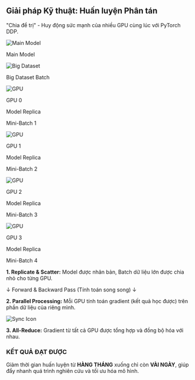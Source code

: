 <!--
  Slide này là một bản trình bày trực quan về cách DDP hoạt động.
  - Mỗi bước của quy trình DDP sẽ xuất hiện tuần tự dưới dạng fragment.
  - Sử dụng các icon và đường nét để tạo ra một flowchart sống động.
-->
<section 
  data-background-image="/images/backgrounds/agenda-bg.png" 
  data-background-opacity="1"
  class="h-full"
>
  <div class="w-full h-full flex flex-col justify-center items-center">
    <h2 class="!text-3xl md:!text-4xl mb-4 text-center text-white font-extrabold drop-shadow-lg">Giải pháp Kỹ thuật: <strong class="!text-tech-highlight drop-shadow-lg">Huấn luyện Phân tán</strong></h2>
    <p class="text-xl md:text-2xl mb-10 text-center text-white font-semibold drop-shadow-lg">"Chia để trị" - Huy động sức mạnh của nhiều GPU cùng lúc với PyTorch DDP.</p>
    <div class="w-full max-w-7xl mx-auto flex flex-col items-center">
      <!-- Sơ đồ DDP -->
      <div class="w-full relative flex flex-col items-center">
      <!-- 1. Model & Data Ban đầu -->
      <div class="flex items-center space-x-8 mb-6">
      <div class="text-center fragment" data-fragment-index="1">
      <img src="images/icons/icon-model.png" class="h-20 w-20 drop-shadow-xl" alt="Main Model"/>
      <p class="mt-2 text-base md:text-lg text-white font-bold">Main Model</p>
      </div>
      <div class="text-center fragment" data-fragment-index="2">
      <img src="images/icons/icon-database.png" class="h-20 w-20 drop-shadow-xl" alt="Big Dataset"/>
      <p class="mt-2 text-base md:text-lg text-white font-bold">Big Dataset Batch</p>
      </div>
      </div>
      <!-- 2. Replicate & Scatter -->
      <div class="w-full grid grid-cols-1 md:grid-cols-4 gap-6 mt-6">
      <!-- GPU 0 -->
      <div class="fragment" data-fragment-index="3">
      <div class="bg-gray-800/90 p-3 rounded-lg border border-gray-600 flex flex-col items-center shadow-lg">
        <img src="images/icons/icon-gpu.png" class="h-12 w-12 drop-shadow" alt="GPU"/>
        <p class="font-bold text-yellow-400 text-lg">GPU 0</p>
        <div class="mt-3 p-2 bg-gray-900 rounded w-full text-center">
        <p class="text-sm text-white font-semibold">Model Replica</p>
        <p class="text-xs text-blue-400 mt-2 font-bold">Mini-Batch 1</p>
        </div>
      </div>
      </div>
      <!-- GPU 1 -->
      <div class="fragment" data-fragment-index="3">
      <div class="bg-gray-800/90 p-3 rounded-lg border border-gray-600 flex flex-col items-center shadow-lg">
        <img src="images/icons/icon-gpu.png" class="h-12 w-12 drop-shadow" alt="GPU"/>
        <p class="font-bold text-green-400 text-lg">GPU 1</p>
        <div class="mt-3 p-2 bg-gray-900 rounded w-full text-center">
        <p class="text-sm text-white font-semibold">Model Replica</p>
        <p class="text-xs text-green-400 mt-2 font-bold">Mini-Batch 2</p>
        </div>
      </div>
      </div>
      <!-- GPU 2 -->
      <div class="fragment" data-fragment-index="3">
      <div class="bg-gray-800/90 p-3 rounded-lg border border-gray-600 flex flex-col items-center shadow-lg">
        <img src="images/icons/icon-gpu.png" class="h-12 w-12 drop-shadow" alt="GPU"/>
        <p class="font-bold text-yellow-400 text-lg">GPU 2</p>
        <div class="mt-3 p-2 bg-gray-900 rounded w-full text-center">
        <p class="text-sm text-white font-semibold">Model Replica</p>
        <p class="text-xs text-yellow-400 mt-2 font-bold">Mini-Batch 3</p>
        </div>
      </div>
      </div>
      <!-- GPU 3 -->
      <div class="fragment" data-fragment-index="3">
      <div class="bg-gray-800/90 p-3 rounded-lg border border-gray-600 flex flex-col items-center shadow-lg">
        <img src="images/icons/icon-gpu.png" class="h-12 w-12 drop-shadow" alt="GPU"/>
        <p class="font-bold text-red-400 text-lg">GPU 3</p>
        <div class="mt-3 p-2 bg-gray-900 rounded w-full text-center">
        <p class="text-sm text-white font-semibold">Model Replica</p>
        <p class="text-xs text-red-400 mt-2 font-bold">Mini-Batch 4</p>
        </div>
      </div>
      </div>
      </div>
      <!-- Chú thích cho bước 2 -->
      <p class="fragment text-center italic mt-4 text-white font-semibold text-base md:text-lg" data-fragment-index="3">
      <strong>1. Replicate & Scatter:</strong> Model được nhân bản, Batch dữ liệu lớn được chia nhỏ cho từng GPU.
      </p>
      <!-- 3. Forward/Backward Pass -->
      <div class="fragment my-8" data-fragment-index="4">
      <p class="text-xl md:text-2xl text-center">
      <span class="text-tech-highlight font-mono text-yellow-400 drop-shadow">&darr; Forward & Backward Pass (Tính toán song song) &darr;</span>
      </p>
      <p class="text-center italic mt-3 text-white font-semibold text-base md:text-lg">
      <strong>2. Parallel Processing:</strong> Mỗi GPU tính toán gradient (kết quả học được) trên phần dữ liệu của riêng mình.
      </p>
      </div>
      <!-- 4. All-Reduce -->
      <div class="fragment w-full flex flex-col items-center" data-fragment-index="5">
      <img src="images/icons/icon-sync.png" class="h-20 w-20 drop-shadow-xl" alt="Sync Icon"/>
      <p class="text-center italic mt-3 text-white font-semibold text-base md:text-lg">
      <strong>3. All-Reduce:</strong> Gradient từ tất cả GPU được tổng hợp và đồng bộ hóa với nhau.
      </p>
      </div>
      </div>
      <!-- KẾT QUẢ -->
      <div class="fragment mt-10 bg-green-900/90 border-l-4 border-green-400 text-white p-6 rounded-r-lg w-full md:w-2/3 shadow-2xl" data-fragment-index="6">
      <h3 class="font-bold text-xl md:text-2xl mb-3 text-green-300 drop-shadow">KẾT QUẢ ĐẠT ĐƯỢC</h3>
      <p class="text-lg md:text-xl font-semibold">Giảm thời gian huấn luyện từ <strong class="!text-red-400 line-through">HÀNG THÁNG</strong> xuống chỉ còn <strong class="!text-green-300">VÀI NGÀY</strong>, giúp đẩy nhanh quá trình nghiên cứu và tối ưu hóa mô hình.</p>
      </div>
    </div>
    </div>
    </section>
